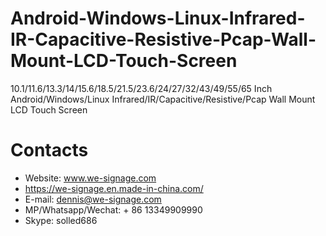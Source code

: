# Android-Windows-Linux-Infrared-IR-Capacitive-Resistive-Pcap-Wall-Mount-LCD-Touch-Screen
10.1/11.6/13.3/14/15.6/18.5/21.5/23.6/24/27/32/43/49/55/65 Inch Android/Windows/Linux Infrared/IR/Capacitive/Resistive/Pcap Wall Mount LCD Touch Screen

# Contacts
- Website: www.we-signage.com
- https://we-signage.en.made-in-china.com/
- E-mail: dennis@we-signage.com
- MP/Whatsapp/Wechat: + 86 13349909990
- Skype: solled686
